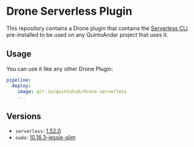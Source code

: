 # Drone Serverless Plugin

This repository contains a Drone plugin that contains the [Serverless CLI](https://serverless.com) pre-installed to be used on any QuintoAndar project that uses it.

## Usage

You can use it like any other Drone Plugin:

~~~yaml
pipeline:
  deploy:
    image: gcr.io/quintohub/drone-serverless
    ...
~~~

## Versions

* `serverless`: [1.52.0](https://www.npmjs.com/package/serverless/v/1.52.0)
* `node`: [10.16.3-jessie-slim](https://github.com/nodejs/docker-node/blob/a9c583095d4cf08bbd68f570a1f9a99780820351/10/jessie-slim/Dockerfile)
